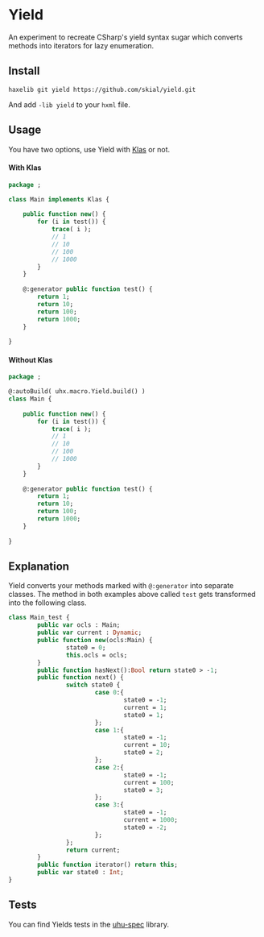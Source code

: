 Yield
=====

An experiment to recreate CSharp's yield syntax sugar which
converts methods into iterators for lazy enumeration.

## Install

`haxelib git yield https://github.com/skial/yield.git`
	
And add `-lib yield` to your `hxml` file.
	
## Usage

You have two options, use Yield with [Klas](https://github.com/skial/klas/) or not.

#### With Klas

```Haxe
package ;

class Main implements Klas {
	
	public function new() {
		for (i in test()) {
			trace( i );
			// 1
			// 10
			// 100
			// 1000
		}
	}
	
	@:generator public function test() {
		return 1;
		return 10;
		return 100;
		return 1000;
	}
	
}
```

#### Without Klas


```Haxe
package ;

@:autoBuild( uhx.macro.Yield.build() )
class Main {
	
	public function new() {
		for (i in test()) {
			trace( i );
			// 1
			// 10
			// 100
			// 1000
		}
	}
	
	@:generator public function test() {
		return 1;
		return 10;
		return 100;
		return 1000;
	}
	
}
```

## Explanation

Yield converts your methods marked with `@:generator` into 
separate classes. The method in both examples above called
`test` gets transformed into the following class.

```Haxe
class Main_test {
        public var ocls : Main;
        public var current : Dynamic;
        public function new(ocls:Main) {
                state0 = 0;
                this.ocls = ocls;
        }
        public function hasNext():Bool return state0 > -1;
        public function next() {
                switch state0 {
                        case 0:{
                                state0 = -1;
                                current = 1;
                                state0 = 1;
                        };
                        case 1:{
                                state0 = -1;
                                current = 10;
                                state0 = 2;
                        };
                        case 2:{
                                state0 = -1;
                                current = 100;
                                state0 = 3;
                        };
                        case 3:{
                                state0 = -1;
                                current = 1000;
                                state0 = -2;
                        };
                };
                return current;
        }
        public function iterator() return this;
        public var state0 : Int;
}
```

## Tests

You can find Yields tests in the [uhu-spec](https://github.com/skial/uhu-spec/blob/master/src/uhx/macro/YieldSpec.hx) library.